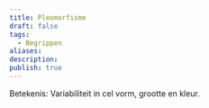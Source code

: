 ```yaml
---
title: Pleomorfisme
draft: false
tags:
  - Begrippen
aliases: 
description: 
publish: true
---
```



Betekenis: Variabiliteit in cel vorm, grootte en kleur.
